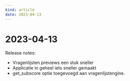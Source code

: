 ```yaml
---
kind: article
date: 2023-04-13
---
```


# 2023-04-13

Release notes:

* Vragenlijsten previews een stuk sneller
* Applicatie in geheel iets sneller gemaakt
* get_subscore optie toegevoegd aan vragenlijstengine.
